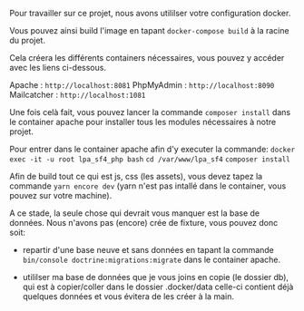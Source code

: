 Pour travailler sur ce projet, nous avons utililser votre configuration docker.

Vous pouvez ainsi build l'image en tapant `docker-compose build` à la racine du projet.

Cela créera les différents containers nécessaires, vous pouvez y accéder avec les liens ci-dessous.

Apache : `http://localhost:8081`
PhpMyAdmin : `http://localhost:8090`
Mailcatcher : `http://localhost:1081`

Une fois celà fait, vous pouvez lancer la commande `composer install` dans le container apache pour installer tous les modules nécessaires à notre projet.

Pour entrer dans le container apache afin d'y executer la commande: 
`docker exec -it -u root lpa_sf4_php bash`
`cd /var/www/lpa_sf4`
`composer install`

Afin de build tout ce qui est js, css (les assets), vous devez tapez la commande `yarn encore dev` (yarn n'est pas intallé dans le container, vous pouvez sur votre machine).

A ce stade, la seule chose qui devrait vous manquer est la base de données.
Nous n'avons pas (encore) crée de fixture, vous pouvez donc soit:
 -  repartir d'une base neuve et sans données en tapant la commande `bin/console doctrine:migrations:migrate` dans le container apache.
 
 -  utililser ma base de données que je vous joins en copie (le dossier db), qui est à copier/coller dans le dossier .docker/data  celle-ci contient déjà quelques données et vous évitera de les créer à la main.

